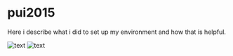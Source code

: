 # pui2015
Here i describe what i did to set up my environment and how that is helpful.

![text](bash.png)
![text](bashprofile.png)
